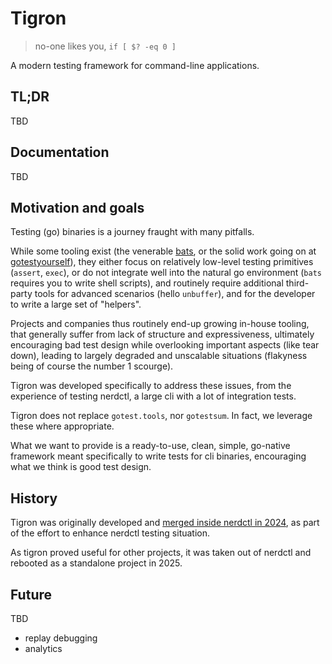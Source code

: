 # Tigron

>  no-one likes you, `if [ $? -eq 0 ]`

A modern testing framework for command-line applications.

## TL;DR

TBD

## Documentation

TBD

## Motivation and goals

Testing (go) binaries is a journey fraught with many pitfalls.

While some tooling exist (the venerable [bats](https://github.com/bats-core/bats-core), or the solid work going on at [gotestyourself](https://github.com/gotestyourself)),
they either focus on relatively low-level testing primitives (`assert`, `exec`),
or do not integrate well into the natural go environment (`bats` requires you to write
shell scripts), and routinely require additional third-party tools for advanced scenarios
(hello `unbuffer`), and for the developer to write a large set of "helpers".

Projects and companies thus routinely end-up growing in-house tooling, that generally suffer from lack
of structure and expressiveness, ultimately encouraging bad test design while
overlooking important aspects (like tear down), leading to largely degraded and unscalable situations
(flakyness being of course the number 1 scourge).

Tigron was developed specifically to address these issues, from the experience of testing
nerdctl, a large cli with a lot of integration tests.

Tigron does not replace `gotest.tools`, nor `gotestsum`. In fact, we leverage these where
appropriate.

What we want to provide is a ready-to-use, clean, simple, go-native framework meant specifically to
write tests for cli binaries, encouraging what we think is good test design.

## History

Tigron was originally developed and [merged inside nerdctl in 2024](https://github.com/containerd/nerdctl/pull/3418),
as part of the effort to enhance nerdctl testing situation.

As tigron proved useful for other projects, it was taken out of nerdctl and rebooted
as a standalone project in 2025.

## Future

TBD

- replay debugging
- analytics


